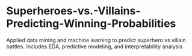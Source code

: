 # Superheroes-vs.-Villains-Predicting-Winning-Probabilities
Applied data mining and machine learning to predict superhero vs villain battles. Includes EDA, predictive modeling, and interpretability analysis
